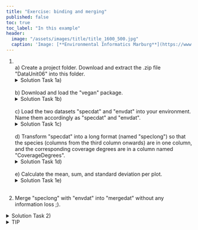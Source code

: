 ```yaml
---
title: "Exercise: binding and merging"
published: false
toc: true
toc_label: "In this example"
header:
  image: "/assets/images/title/title_1600_500.jpg"
  caption: 'Image: [**Environmental Informatics Marburg**](https://www.uni-marburg.de/en/fb19/disciplines/physisch/environmentalinformatics)'
---
```

<!--more-->

1. <br/>
    a) Create a project folder. Download and extract the .zip file "DataUnit06" into this folder.
    <details>
    <summary>Solution Task 1a)</summary>
      <code>
      dir.create("../gesammelteWerke/ProjectFolder")   <br>
      unzip("../gesammelteWerke/DataDay04.zip", exdir = "../gesammelteWerke/ProjectFolder")
      </code>
    </details>
    <br>
    b) Download and load the "vegan" package.
    <details>
    <summary>Solution Task 1b)</summary>
      <code>
      install.packages("vegan")<br/>
      library("vegan")
      </code>
    </details>
    <br>
    c) Load the two datasets "specdat" and "envdat" into your environment. Name them accordingly as "specdat" and "envdat".
    <details>
    <summary>Solution Task 1c)</summary>
      <code>
      specdat <- read.csv("../gesammelteWerke/ProjectFolder/DataDay04/specdat.csv") <br>
      envdat  <- read.table("../gesammelteWerke/ProjectFolder/DataDay04/envdat.csv", sep =";", dec = ",", header = TRUE)
      </code>
    </details>
    <br>
    d) Transform "specdat" into a long format (named "speclong") so that the species (columns from the third column onwards) are in one column, and the corresponding coverage degrees are in a column named "CoverageDegrees".
    <details>
    <summary>Solution Task 1d)</summary>
      <code>
      library(tidyr)  # Load tidyr for data transformation <br>
      speclong <- pivot_longer(specdat, cols = -c(1:3), names_to = "Species", values_to = "CoverageDegrees")
      </code>
    </details>
    <br>
    e) Calculate the mean, sum, and standard deviation per plot.
    <details>
    <summary>Solution Task 1e)</summary>
      <code>
      library(dplyr)  # Load dplyr for data manipulation <br>
      statistics <- speclong %>% <br>
      group_by(Plot) %>% <br>
        summarise( <br>
          Mean = mean(CoverageDegrees, na.rm = TRUE), <br>
          Sum = sum(CoverageDegrees, na.rm = TRUE), <br>
          SD = sd(CoverageDegrees, na.rm = TRUE)<br>
        )
      </code>
    </details>
    <br>

2. Merge "speclong" with "envdat" into "mergedat" without any information loss ;).
<details>
    <summary>Solution Task 2)</summary>
      <code>
      unique(speclong$Plot)<br>
      speclong$Plot[speclong$Plot == "PlotA"] <- "A"<br>
      unique(envdat$Plot)<br>
      envdat$Plot[envdat$Plot == "c"] <- "C"<br>
      colnames(speclong)[3] <-  "Runde"<br>
      mergedat <- merge(speclong, envdat, by = c("Plot", "Runde"))
      </code>
    </details>

<details>
   <summary>TIP</summary>
use %in% to see whether all plots of one data frame occur in the other e.g. Plots1[Plots1%in%Plots2]
</details>      